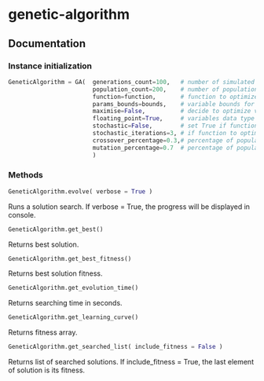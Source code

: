 # genetic-algorithm

## Documentation

### Instance initialization

```python
GeneticAlgorithm = GA(  generations_count=100,   # number of simulated generations
                        population_count=200,    # number of population in generation
                        function=function,       # function to optimize
                        params_bounds=bounds,    # variable bounds for each argument
                        maximise=False,          # decide to optimize values for minimising or maximising function output
                        floating_point=True,     # variables data type
                        stochastic=False,        # set True if function to optimize have stochastic nature
                        stochastic_iterations=3, # if function to optimize have stochastic nature, performs multiple calculations for every individual (>=3)
                        crossover_percentage=0.3,# percentage of population reproduced by crossover
                        mutation_percentage=0.7  # percentage of population reproduced by mutation
                        )
```

### Methods

```python
GeneticAlgorithm.evolve( verbose = True )
```
Runs a solution search.
If verbose = True, the progress will be displayed in console.

```python
GeneticAlgorithm.get_best()
```
Returns best solution.

```python
GeneticAlgorithm.get_best_fitness()
```
Returns best solution fitness.

```python
GeneticAlgorithm.get_evolution_time()
```
Returns searching time in seconds.

```python
GeneticAlgorithm.get_learning_curve()
```
Returns fitness array.

```python
GeneticAlgorithm.get_searched_list( include_fitness = False )
```
Returns list of searched solutions.
If include_fitness = True, the last element of solution is its fitness.